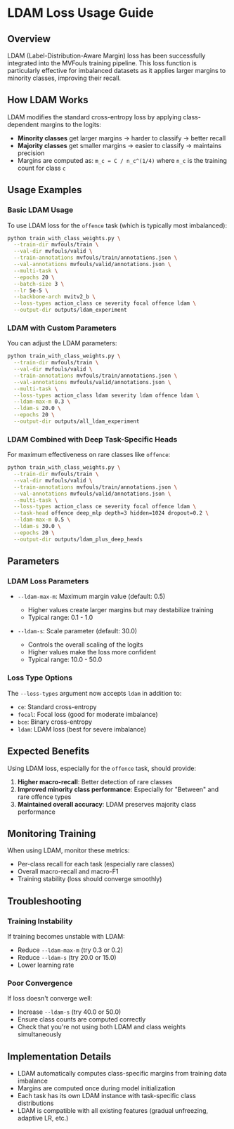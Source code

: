 # LDAM Loss Usage Guide

## Overview

LDAM (Label-Distribution-Aware Margin) loss has been successfully integrated into the MVFouls training pipeline. This loss function is particularly effective for imbalanced datasets as it applies larger margins to minority classes, improving their recall.

## How LDAM Works

LDAM modifies the standard cross-entropy loss by applying class-dependent margins to the logits:

- **Minority classes** get larger margins → harder to classify → better recall
- **Majority classes** get smaller margins → easier to classify → maintains precision
- Margins are computed as: `m_c = C / n_c^(1/4)` where `n_c` is the training count for class `c`

## Usage Examples

### Basic LDAM Usage

To use LDAM loss for the `offence` task (which is typically most imbalanced):

```bash
python train_with_class_weights.py \
  --train-dir mvfouls/train \
  --val-dir mvfouls/valid \
  --train-annotations mvfouls/train/annotations.json \
  --val-annotations mvfouls/valid/annotations.json \
  --multi-task \
  --epochs 20 \
  --batch-size 3 \
  --lr 5e-5 \
  --backbone-arch mvitv2_b \
  --loss-types action_class ce severity focal offence ldam \
  --output-dir outputs/ldam_experiment
```

### LDAM with Custom Parameters

You can adjust the LDAM parameters:

```bash
python train_with_class_weights.py \
  --train-dir mvfouls/train \
  --val-dir mvfouls/valid \
  --train-annotations mvfouls/train/annotations.json \
  --val-annotations mvfouls/valid/annotations.json \
  --multi-task \
  --loss-types action_class ldam severity ldam offence ldam \
  --ldam-max-m 0.3 \
  --ldam-s 20.0 \
  --epochs 20 \
  --output-dir outputs/all_ldam_experiment
```

### LDAM Combined with Deep Task-Specific Heads

For maximum effectiveness on rare classes like `offence`:

```bash
python train_with_class_weights.py \
  --train-dir mvfouls/train \
  --val-dir mvfouls/valid \
  --train-annotations mvfouls/train/annotations.json \
  --val-annotations mvfouls/valid/annotations.json \
  --multi-task \
  --loss-types action_class ce severity focal offence ldam \
  --task-head offence deep_mlp depth=3 hidden=1024 dropout=0.2 \
  --ldam-max-m 0.5 \
  --ldam-s 30.0 \
  --epochs 20 \
  --output-dir outputs/ldam_plus_deep_heads
```

## Parameters

### LDAM Loss Parameters

- `--ldam-max-m`: Maximum margin value (default: 0.5)
  - Higher values create larger margins but may destabilize training
  - Typical range: 0.1 - 1.0

- `--ldam-s`: Scale parameter (default: 30.0)  
  - Controls the overall scaling of the logits
  - Higher values make the loss more confident
  - Typical range: 10.0 - 50.0

### Loss Type Options

The `--loss-types` argument now accepts `ldam` in addition to:
- `ce`: Standard cross-entropy
- `focal`: Focal loss (good for moderate imbalance)
- `bce`: Binary cross-entropy
- `ldam`: LDAM loss (best for severe imbalance)

## Expected Benefits

Using LDAM loss, especially for the `offence` task, should provide:

1. **Higher macro-recall**: Better detection of rare classes
2. **Improved minority class performance**: Especially for "Between" and rare offence types
3. **Maintained overall accuracy**: LDAM preserves majority class performance

## Monitoring Training

When using LDAM, monitor these metrics:
- Per-class recall for each task (especially rare classes)
- Overall macro-recall and macro-F1
- Training stability (loss should converge smoothly)

## Troubleshooting

### Training Instability
If training becomes unstable with LDAM:
- Reduce `--ldam-max-m` (try 0.3 or 0.2)
- Reduce `--ldam-s` (try 20.0 or 15.0)
- Lower learning rate

### Poor Convergence
If loss doesn't converge well:
- Increase `--ldam-s` (try 40.0 or 50.0)
- Ensure class counts are computed correctly
- Check that you're not using both LDAM and class weights simultaneously

## Implementation Details

- LDAM automatically computes class-specific margins from training data imbalance
- Margins are computed once during model initialization
- Each task has its own LDAM instance with task-specific class distributions
- LDAM is compatible with all existing features (gradual unfreezing, adaptive LR, etc.) 